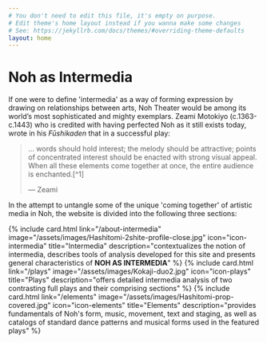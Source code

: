 ```yaml
---
# You don't need to edit this file, it's empty on purpose.
# Edit theme's home layout instead if you wanna make some changes
# See: https://jekyllrb.com/docs/themes/#overriding-theme-defaults
layout: home
---
```


<div class="home__image" style="background-image: url('/assets/images/Hashi3.jpg');"></div>
<div class="home__content">
  <div class="wrapper">
    <h1>Noh as Intermedia</h1>
    <p>If one were to define 'intermedia' as a way of forming expression by drawing on relationships between arts, Noh Theater would be among its world’s most sophisticated and mighty exemplars. Zeami Motokiyo (c.1363-c.1443) who is credited with having perfected Noh as it still exists today, wrote in his <em>Fūshikaden</em> that in a successful play:</p>
    <blockquote>
      <p class="blockquote__paragraph"  markdown="1">… words should hold interest; the melody should be attractive; points of concentrated interest should be enacted with strong visual appeal. When all these elements come together at once, the entire audience is enchanted.[^1]</p>
      <footer>— Zeami</footer>
    </blockquote>
    <p>In the attempt to untangle some of the unique 'coming together' of artistic media in Noh, the website is divided into the following three sections:</p>
    <div class="cards-container">
      {% include card.html
          link="/about-intermedia"
          image="/assets/images/Hashitomi-2shite-profile-close.jpg"
          icon="icon-intermedia"
          title="Intermedia"
      description="contextualizes the notion of intermedia, describes tools of analysis developed for this site and presents general characteristics of <strong>NOH AS INTERMEDIA</strong>"
      %}
      {% include card.html
          link="/plays"
          image="/assets/images/Kokaji-duo2.jpg"
          icon="icon-plays"
          title="Plays"
          description="offers detailed intermedia analysis of two contrasting full plays and their comprising sections"
      %}
      {% include card.html
          link="/elements"
          image="/assets/images/Hashitomi-prop-covered.jpg"
          icon="icon-elements"
          title="Elements"
          description="provides fundamentals of Noh's form, music, movement, text and staging, as well as catalogs of standard dance patterns and musical forms used in the featured plays"
      %}
    </div>
  </div>
</div>

[^1]: Translated by Tom Hare in <em>Zeami: Performance Notes (Translations from the Asian Classics)</em>, Columbia University Press, 2008,p.48
